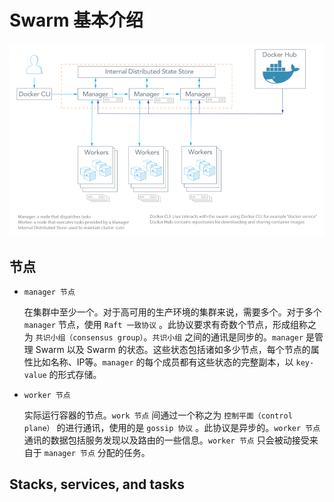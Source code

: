 # Swarm 基本介绍

![swarm](../resources/swarm.png)

## 节点

- `manager 节点`

  在集群中至少一个。对于高可用的生产环境的集群来说，需要多个。对于多个 `manager` 节点，使用 `Raft 一致协议` 。此协议要求有奇数个节点，形成组称之为 `共识小组（consensus group）`。`共识小组` 之间的通讯是同步的。`manager` 是管理 Swarm 以及 Swarm 的状态。这些状态包括诸如多少节点，每个节点的属性比如名称、IP等。`manager` 的每个成员都有这些状态的完整副本，以 `key-value` 的形式存储。

- `worker 节点`

    实际运行容器的节点。`work 节点` 间通过一个称之为 `控制平面（control plane）` 的进行通讯，使用的是 `gossip 协议` 。此协议是异步的。`worker 节点` 通讯的数据包括服务发现以及路由的一些信息。`worker 节点` 只会被动接受来自于 `manager 节点` 分配的任务。

## Stacks, services, and tasks

